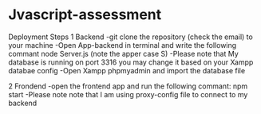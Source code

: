 # Jvascript-assessment

Deployment Steps
1 Backend
-git clone the repository (check the email) to your machine
-Open App-backend in terminal and write the following commant
      node Server.js (note the apper case S)
-Please note that My database is running on port 3316 you may change it based on your Xampp databae config
-Open Xampp phpmyadmin and import the database file

2 Frondend
-open the frontend app and run the following commant:
npm start
-Please note note that I am using proxy-config file to connect to my backend


